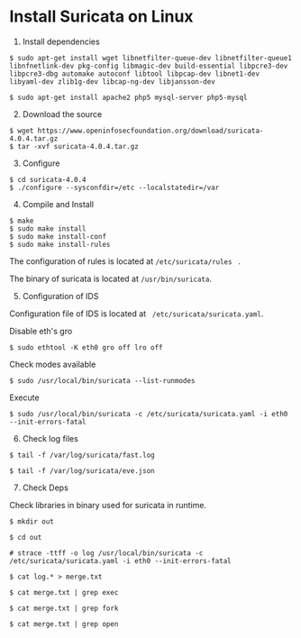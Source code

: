 # Install Suricata on Linux 

1. Install dependencies 

```
$ sudo apt-get install wget libnetfilter-queue-dev libnetfilter-queue1 libnfnetlink-dev pkg-config libmagic-dev build-essential libpcre3-dev libpcre3-dbg automake autoconf libtool libpcap-dev libnet1-dev libyaml-dev zlib1g-dev libcap-ng-dev libjansson-dev

$ sudo apt-get install apache2 php5 mysql-server php5-mysql

```


2. Download the source 

```
$ wget https://www.openinfosecfoundation.org/download/suricata-4.0.4.tar.gz
$ tar -xvf suricata-4.0.4.tar.gz
```

3. Configure 

```
$ cd suricata-4.0.4
$ ./configure --sysconfdir=/etc --localstatedir=/var
```

4. Compile and Install

```
$ make
$ sudo make install
$ sudo make install-conf
$ sudo make install-rules
```

The configuration of rules is located at `/etc/suricata/rules ` . 

The binary of suricata is located at `/usr/bin/suricata`.


5. Configuration of IDS

Configuration file of IDS is located at ` /etc/suricata/suricata.yaml`. 

Disable eth's gro

```
$ sudo ethtool -K eth0 gro off lro off
```

Check modes available

```
$ sudo /usr/local/bin/suricata --list-runmodes
```

Execute

```
$ sudo /usr/local/bin/suricata -c /etc/suricata/suricata.yaml -i eth0 --init-errors-fatal
```

6. Check log files 

```
$ tail -f /var/log/suricata/fast.log

$ tail -f /var/log/suricata/eve.json
```

7. Check Deps

Check libraries in binary used for suricata in runtime. 

```
$ mkdir out

$ cd out

# strace -ttff -o log /usr/local/bin/suricata -c /etc/suricata/suricata.yaml -i eth0 --init-errors-fatal

$ cat log.* > merge.txt

$ cat merge.txt | grep exec

$ cat merge.txt | grep fork

$ cat merge.txt | grep open
```





